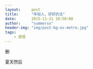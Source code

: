 ```yaml
---
layout:     post
title:      "年轻人，好好的活"
date:       2015-11-21 18:50:00
author:     "summerxx"
header-img: "img/post-bg-os-metro.jpg"
tags:
    - 感悟
---
```


删

夏天然后
